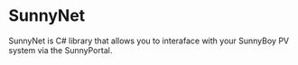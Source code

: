 # SunnyNet

SunnyNet is C# library that allows you to interaface with your SunnyBoy PV system via the SunnyPortal.
